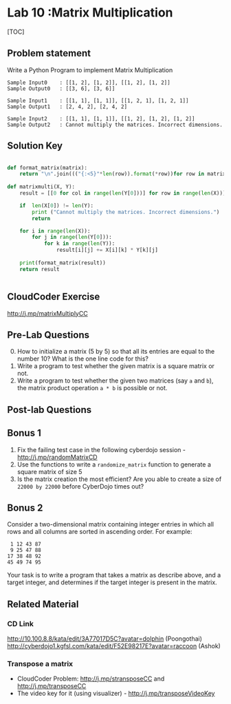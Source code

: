 
# Lab 10 :Matrix Multiplication

[TOC]

## Problem statement 

Write a Python Program to implement Matrix Multiplication

    Sample Input0    : [[1, 2], [1, 2]], [[1, 2], [1, 2]]
    Sample Output0   : [[3, 6], [3, 6]]

    Sample Input1    : [[1, 1], [1, 1]], [[1, 2, 1], [1, 2, 1]]
    Sample Output1   : [2, 4, 2], [2, 4, 2]

    Sample Input2    : [[1, 1], [1, 1]], [[1, 2], [1, 2], [1, 2]]
    Sample Output2   : Cannot multiply the matrices. Incorrect dimensions.	




## Solution Key

```python 

def format_matrix(matrix):
    return "\n".join((("{:<5}"*len(row)).format(*row))for row in matrix)
    
def matrixmulti(X, Y):
    result = [[0 for col in range(len(Y[0]))] for row in range(len(X))]

    if  len(X[0]) != len(Y):
        print ("Cannot multiply the matrices. Incorrect dimensions.")
        return

    for i in range(len(X)):
        for j in range(len(Y[0])):
            for k in range(len(Y)):
                result[i][j] += X[i][k] * Y[k][j]
    
    print(format_matrix(result))
    return result



```


## CloudCoder Exercise 

http://j.mp/matrixMultiplyCC 


## Pre-Lab Questions 

0. How to initialize a matrix (5 by 5) so that all its entries are equal to the number 10? What is the one line code for this?
1. Write a program to test whether the given matrix is a square matrix or not.
2. Write a program to test whether the given two matrices (say `a` and `b`), the matrix product operation `a * b` is possible or not. 



## Post-lab Questions

## Bonus 1 

1. Fix the failing test case in the following cyberdojo session - http://j.mp/randomMatrixCD
2. Use the functions to write a `randomize_matrix` function to generate a square matrix of size 5
3. Is the matrix creation the most efficient? Are you able to create a size of `22000 by 22000` before CyberDojo times out?

## Bonus 2 

Consider a two-dimensional matrix containing integer entries in which all rows and all columns are sorted in ascending order. For example:

```
 1 12 43 87
 9 25 47 88
17 38 48 92
45 49 74 95
```
Your task is to write a program that takes a matrix as describe above, and a target integer, and determines if the target integer is present in the matrix. 



## Related Material 


### CD Link 

http://10.100.8.8/kata/edit/3A77017D5C?avatar=dolphin  (Poongothai)  
http://cyberdojo1.kgfsl.com/kata/edit/F52E98217E?avatar=raccoon (Ashok)


### Transpose a matrix 

- CloudCoder Problem:  http://j.mp/stransposeCC and http://j.mp/transposeCC 
- The video key for it (using visualizer) -  http://j.mp/transposeVideoKey 

